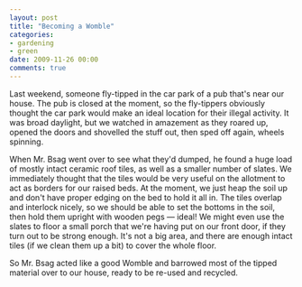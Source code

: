 ```yaml
---
layout: post
title: "Becoming a Womble"
categories:
- gardening
- green
date: 2009-11-26 00:00
comments: true
---
```


<p>Last weekend, someone fly-tipped in the car park of a pub that's near our house. The pub is closed at the moment, so the fly-tippers obviously thought the car park would make an ideal location for their illegal activity. It was broad daylight, but we watched in amazement as they roared up, opened the doors and shovelled the stuff out, then sped off again, wheels spinning.</p>

<p>When Mr. Bsag went over to see what they'd dumped, he found a huge load of mostly intact ceramic roof tiles, as well as a smaller number of slates. We immediately thought that the tiles would be very useful on the allotment to act as borders for our raised beds. At the moment, we just heap the soil up and don't have proper edging on the bed to hold it all in. The tiles overlap and interlock nicely, so we should be able to set the bottoms in the soil, then hold them upright with wooden pegs &mdash; ideal! We might even use the slates to floor a small porch that we're having put on our front door, if they turn out to be strong enough. It's not a big area, and there are enough intact tiles (if we clean them up a bit) to cover the whole floor.</p>

<p>So Mr. Bsag acted like a good Womble and barrowed most of the tipped material over to our house, ready to be re-used and recycled.</p>



